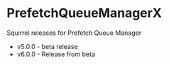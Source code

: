 # PrefetchQueueManagerX
Squirrel releases for Prefetch Queue Manager

* v5.0.0 - beta release
* v6.0.0 - Release from beta
